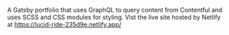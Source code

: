 A Gatsby portfolio that uses GraphQL to query content from Contentful and uses SCSS and CSS modules for styling.
Vist the live site hosted by Netlify at https://lucid-ride-235d9e.netlify.app/

